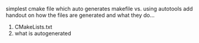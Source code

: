 simplest cmake file which auto generates makefile vs. using autotools
add handout on how the files are generated and what they do...

1) CMakeLists.txt
2) what is autogenerated


